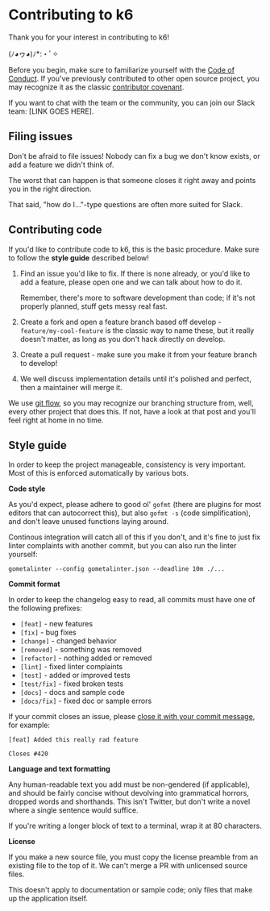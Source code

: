 Contributing to k6
==================

Thank you for your interest in contributing to k6!

(ﾉ◕ヮ◕)ﾉ*:・ﾟ✧

Before you begin, make sure to familiarize yourself with the [Code of Conduct](CODE_OF_CONDUCT.md). If you've previously contributed to other open source project, you may recognize it as the classic [contributor covenant](http://contributor-covenant.org/).

If you want to chat with the team or the community, you can join our Slack team: [LINK GOES HERE].

Filing issues
-------------

Don't be afraid to file issues! Nobody can fix a bug we don't know exists, or add a feature we didn't think of.

The worst that can happen is that someone closes it right away and points you in the right direction.  

That said, "how do I..."-type questions are often more suited for Slack.

Contributing code
-----------------

If you'd like to contribute code to k6, this is the basic procedure. Make sure to follow the **style guide** described below!

1. Find an issue you'd like to fix. If there is none already, or you'd like to add a feature, please open one and we can talk about how to do it.
   
   Remember, there's more to software development than code; if it's not properly planned, stuff gets messy real fast.

2. Create a fork and open a feature branch based off develop - `feature/my-cool-feature` is the classic way to name these, but it really doesn't matter, as long as you don't hack directly on develop.

3. Create a pull request - make sure you make it from your feature branch to develop!

4. We well discuss implementation details until it's polished and perfect, then a maintainer will merge it.

We use [git flow](http://nvie.com/posts/a-successful-git-branching-model/), so you may recognize our branching structure from, well, every other project that does this. If not, have a look at that post and you'll feel right at home in no time.

Style guide
-----------

In order to keep the project manageable, consistency is very important. Most of this is enforced automatically by various bots.

**Code style**

As you'd expect, please adhere to good ol' `gofmt` (there are plugins for most editors that can autocorrect this), but also `gofmt -s` (code simplification), and don't leave unused functions laying around.

Continous integration will catch all of this if you don't, and it's fine to just fix linter complaints with another commit, but you can also run the linter yourself:

```
gometalinter --config gometalinter.json --deadline 10m ./...
```

**Commit format**

In order to keep the changelog easy to read, all commits must have one of the following prefixes:

* `[feat]` - new features
* `[fix]` - bug fixes
* `[change]` - changed behavior
* `[removed]` - something was removed
* `[refactor]` - nothing added or removed
* `[lint]` - fixed linter complaints
* `[test]` - added or improved tests
* `[test/fix]` - fixed broken tests
* `[docs]` - docs and sample code
* `[docs/fix]` - fixed doc or sample errors

If your commit closes an issue, please [close it with your commit message](https://help.github.com/articles/closing-issues-via-commit-messages/), for example:

```
[feat] Added this really rad feature

Closes #420
```

**Language and text formatting**

Any human-readable text you add must be non-gendered (if applicable), and should be fairly concise without devolving into grammatical horrors, dropped words and shorthands. This isn't Twitter, but don't write a novel where a single sentence would suffice.

If you're writing a longer block of text to a terminal, wrap it at 80 characters.

**License**

If you make a new source file, you must copy the license preamble from an existing file to the top of it. We can't merge a PR with unlicensed source files.

This doesn't apply to documentation or sample code; only files that make up the application itself.

